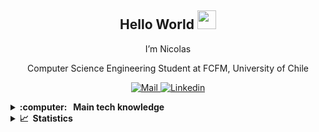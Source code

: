 <h2 align="center">
  Hello World <img src="https://raw.githubusercontent.com/iampavangandhi/iampavangandhi/master/gifs/Hi.gif" width="30px">
</h2>
<p align="center">
  I’m Nicolas
</p>
<p align="center">
  Computer Science Engineering Student at FCFM, University of Chile
</p>
<p align="center">
  <a href="mailto:nicolas.garcia.r@ug.uchile.cl">
    <img alt="Mail" src="https://img.shields.io/badge/Mail-D14836?style=flat-squaree&logo=gmail&logoColor=white" />
  </a>
  <a href="https://www.linkedin.com/in/nicol%C3%A1s-garc%C3%ADa-r%C3%ADos-47a16a201/">
    <img alt="Linkedin" src="https://img.shields.io/badge/LinkedIn-0077B5?style=flat-square&logo=linkedin&logoColor=white" />
  </a>
</p>

<details>
  <summary><b>:computer: &nbsp; Main tech knowledge </b></summary>
  <br/>
  
  <p align="left">
    ⌨️
    <img alt="Python" src="https://img.shields.io/badge/Python-14354C?style=flat-square&logo=python&logoColor=white" />
    <img alt="C" src="https://img.shields.io/badge/C-00599C??style=flat-square&logo=c&logoColor=white" />
    <img alt="C++" src="https://img.shields.io/badge/C++-00599C??style=flat-square&logo=c%2B%2B&logoColor=white" />
    <img alt="Java" src="https://img.shields.io/badge/Java-ED8B00?style=flat-square&logo=java&logoColor=white" />
    <img alt="R" src="https://img.shields.io/badge/R-276DC3?style=flat-square&logo=r&logoColor=white" />
    <img alt="HTML" src="https://img.shields.io/badge/HTML5-E34F26?style=flat-square&logo=html5&logoColor=white" />
    <img alt="CSS" src="https://img.shields.io/badge/CSS3-1572B6?style=flat-square&logo=css3&logoColor=white" />
    <img alt="JavaScript" src="https://img.shields.io/badge/JavaScript-323330?style=flat-square&logo=javascript&logoColor=F7DF1E" />
    <img alt="TypeScript" src="https://img.shields.io/badge/TypeScript-323330?style=flat-square&logo=typescript&logoColor=blue" />
    <img alt="Git" src="https://img.shields.io/badge/git-%23121011.svg?&style=flat-square&logo=git&logoColor=orange"/>
    <img alt="Postgres" src ="https://img.shields.io/badge/postgres-%23316192.svg?&style=flat-square&logo=postgresql&logoColor=white"/>
    <img alt="MySQL" src="https://img.shields.io/badge/MySQL-00000F?style=flat-square&logo=mysql&logoColor=white" />
    <img alt="MongoDB" src="https://img.shields.io/badge/MongoDB-4EA94B?style=flat-square&logo=mongodb&logoColor=white" />
  </p>
  
  <p align="left">
    🖥️
    <img alt="Pandas" src="https://img.shields.io/badge/pandas-%23150458.svg?&style=flat-square&logo=pandas&logoColor=white" />
    <img alt="scikit-learn" src="https://img.shields.io/badge/scikit--learn-%23F7931E.svg?style=flat-square&logo=scikit-learn&logoColor=white" />
    <img alt="Django" src="https://img.shields.io/badge/Django-092E20?style=flat-square&logo=django&logoColor=white" />
    <img alt="Angular" src="https://img.shields.io/badge/Angular-092E20?style=flat-square&logo=angular&logoColor=red" />
    <img alt="Node.js" src="https://img.shields.io/badge/Node.js-43853D?style=flat-square&logo=node.js&logoColor=white" />
  </p>
  
  <p align="left">
    🔗
    <img alt="Visual Studio Code" src="https://img.shields.io/badge/VS%20Code-0077B5?style=flat-square&logo=Visual%20Studio%20Code&logoColor=white" />
    <img alt="Sublime Text" src="https://img.shields.io/badge/sublime_text-%23575757.svg?style=flat-square&logo=sublime-text&logoColor=important" />
    <img alt="PyCharm" src="https://img.shields.io/badge/pycharm-143?style=flat-square&logo=pycharm&logoColor=black&color=black&labelColor=green"/>
    <img alt="IntelliJ IDEA" src="https://img.shields.io/badge/IntelliJIDEA-000000.svg?style=flat-square&logo=intellij-idea&logoColor=white"/>
  </p>

</details>

<details>
  <summary><b>📈 &nbsp;Statistics</b></summary>
  <br/>
    <p align="center">
  <a href="https://github.com/Nicolas-Francisco">
    <img align="center" src="https://github-readme-stats.vercel.app/api?username=Nicolas-Francisco&count_private=true&hide=contribs,issues&show_icons=true&theme=dark" />
  </a>
</p>

<p align="center">
  <a href="https://github.com/Nicolas-Francisco">
    <img align="center" src="https://github-readme-stats.vercel.app/api/top-langs/?username=Nicolas-Francisco&layout=compact&langs_count=8&exclude_repo=Sarcastic-messages-analysis&theme=dark" />
  </a>
</p>
</details>
